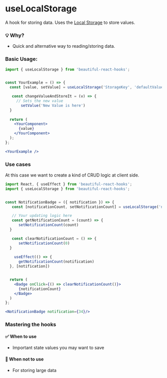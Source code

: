 # useLocalStorage

A hook for storing data. Uses the [Local Storage](https://developer.mozilla.org/en-US/docs/Web/API/Window/localStorage) to store values.

### 💡 Why?

- Quick and alternative way to reading/storing data.

### Basic Usage:

```jsx harmony
import { useLocalStorage } from 'beautiful-react-hooks'; 


const YourExample = () => {
  const [value, setValue] = useLocalStorage('StorageKey', 'defaultValue')

   const changeValueAndStoreIt = (v) => {
     // Sets the new value
       setValue('New Value is here')
  }
  
  return (
    <YourComponent>
      {value}
    </YourComponent>
  );
};

<YourExample />
```

### Use cases

At this case we want to create a kind of CRUD logic at client side.

```jsx harmony
import React, { useEffect } from 'beautiful-react-hooks'; 
import { useLocalStorage } from 'beautiful-react-hooks'; 


const NotificationBadge = ({ notification }) => {
   const [notificationCount, setNotificationCount] = useLocalStorage('notificationCount', 0)

   // Your updating logic here
   const getNotificationCount = (count) => {
      setNotificationCount(count)
  }

   const clearNotificationCount = () => {
      setNotificationCount(0)
  }
  
    useEffect(() => {
      getNotificationCount(notification)
  }, [notification])


  return (
    <Badge onClick={() => clearNotificationCount()}>
      {notificationCount}
    </Badge>
  )
};

<NotificationBadge notification={34}/>
```

### Mastering the hooks

#### ✅ When to use
 
- Important state values you may want to save

#### 🛑 When not to use

- For storing large data
